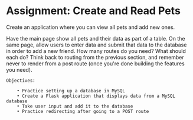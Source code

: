 # Assignment: Create and Read Pets
Create an application where you can view all pets and add new ones.

Have the main page show all pets and their data as part of a table. On the same page, allow users to enter data and submit that data to the database in order to add a new friend. How many routes do you need? What should each do? Think back to routing from the previous section, and remember never to render from a post route (once you're done building the features you need).

    Objectives:

        • Practice setting up a database in MySQL
        • Create a Flask application that displays data from a MySQL database
        • Take user input and add it to the database
        • Practice redirecting after going to a POST route
